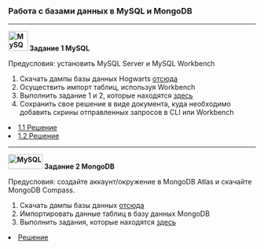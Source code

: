 ### Работа с базами данных в MySQL и MongoDB
---
 <p><strong><img src="https://github.com/Dzianis-Brahinets/Database/assets/153221763/5b10b358-fb9f-4cb5-9303-9803d7576e26" title="MySQL" alt="MySQL" width="40" height="40"/> Задание 1 MySQL </strong></p>

Предусловия: установить MySQL Server и MySQL Workbench
1. Скачать дампы базы данных Hogwarts <a href="https://drive.google.com/drive/u/3/folders/1MC0AttnmlAmugifFlX3hG6pssYZDqpPB"> отсюда  </a> 
2. Осуществить импорт таблиц, используя Workbench
3. Выполнить задание 1 и 2, которые находятся <a href="https://drive.google.com/drive/u/3/folders/1Lt7CY69nR5awNs_9q0XJOHRti4vJj3Qa"> здесь </a>
4. Сохранить свое решение в виде документа, куда необходимо добавить скрины отправленных запросов в CLI или Workbench

<li>  <a href="https://docs.google.com/document/d/1IGay6ocXgNI42ya78m8ZCPy8t9s-G1nOhLcJSCDMzxo/edit?usp=sharing"> 1.1 Решение  </a>  </li>
<li>  <a href="https://docs.google.com/document/d/1pLx9T-apCRfYhYy5OcTqWmSwUzVyopl7jmxK3PDH4-w/edit?usp=sharing"> 1.2 Решение  </a>  </li>

---
<p><strong><img src="https://github.com/Dzianis-Brahinets/Database/assets/153221763/b7475214-61ae-4baf-9f2e-f7382024b90d" title="MySQL" alt="MySQL" width="70" height="30"/> Задание 2 MongoDB </strong></p>

Предусловия: создайте аккаунт/окружение в MongoDB Atlas и скачайте MongoDB Compass.
1. Скачать дампы базы данных <a href="https://drive.google.com/drive/u/3/folders/1MC0AttnmlAmugifFlX3hG6pssYZDqpPB"> отсюда  </a>
2. Импортировать данные таблиц в базу данных MongoDB
3. Выполнить задания, которые находятся <a href="https://docs.google.com/document/d/1RRKJ7l_ORhhXD_EG1KvulKLImNnTzg2ox7sGSYNwB5M/edit?usp=sharing">здесь </a>

<li>  <a href="https://docs.google.com/document/d/1JDH3Z5hZ_ykm8xD91bqLInPrM3HIUGq7ayELEkJ55fQ/edit?usp=sharing">  Решение  </a>  </li>
